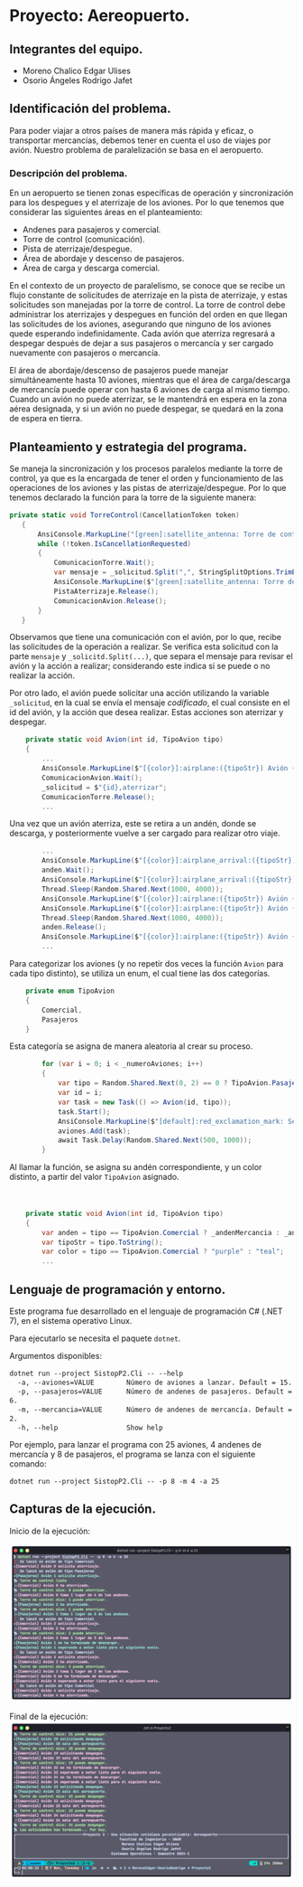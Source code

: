 # Proyecto: Aereopuerto.

## Integrantes del equipo.
- Moreno Chalico Edgar Ulises
- Osorio Ángeles Rodrigo Jafet

## Identificación del problema.

Para poder viajar a otros países de manera más rápida y eficaz, o transportar mercancías, debemos tener en cuenta el uso de viajes por avión. Nuestro problema de paralelización se basa en el aeropuerto. 

### Descripción del problema.

En un aeropuerto se tienen zonas específicas de operación y sincronización para los despegues y el aterrizaje de los aviones. Por lo que tenemos que considerar las siguientes áreas en el planteamiento: 

- Andenes para pasajeros y comercial. 
- Torre de control (comunicación).
- Pista de aterrizaje/despegue. 
- Área de abordaje y descenso de pasajeros.
- Área de carga y descarga comercial.

En el contexto de un proyecto de paralelismo, se conoce que se recibe un flujo constante de solicitudes de aterrizaje en la pista de aterrizaje, y estas solicitudes son manejadas por la torre de control. La torre de control debe administrar los aterrizajes y despegues en función del orden en que llegan las solicitudes de los aviones, asegurando que ninguno de los aviones quede esperando indefinidamente. Cada avión que aterriza regresará a despegar después de dejar a sus pasajeros o mercancía y ser cargado nuevamente con pasajeros o mercancía.

El área de abordaje/descenso de pasajeros puede manejar simultáneamente hasta 10 aviones, mientras que el área de carga/descarga de mercancía puede operar con hasta 6 aviones de carga al mismo tiempo. Cuando un avión no puede aterrizar, se le mantendrá en espera en la zona aérea designada, y si un avión no puede despegar, se quedará en la zona de espera en tierra.

## Planteamiento y estrategia del programa.

Se maneja la sincronización y los procesos paralelos mediante la torre de control, ya que es la encargada de tener el orden y funcionamiento de las operaciones de los aviones y las pistas de aterrizaje/despegue. Por lo que tenemos declarado la función para la torre de la siguiente manera: 

 ```csharp
private static void TorreControl(CancellationToken token)
    {
        AnsiConsole.MarkupLine("[green]:satellite_antenna: Torre de control lista[/]");
        while (!token.IsCancellationRequested)
        {
            ComunicacionTorre.Wait();
            var mensaje = _solicitud.Split(",", StringSplitOptions.TrimEntries);
            AnsiConsole.MarkupLine($"[green]:satellite_antenna: Torre de control dice: {mensaje[0]} puede {mensaje[1]}.[/]");
            PistaAterrizaje.Release();
            ComunicacionAvion.Release();
        }
    }
  ```
Observamos que tiene una comunicación con el avión, por lo que, recibe las solicitudes de la operación a realizar. Se verifica esta solicitud con la parte `mensaje` y `_solicitd.Split(...)`, que separa el mensaje para revisar el avión y la acción a realizar; considerando este indica si se puede o no realizar la acción. 


Por otro lado, el avión puede solicitar una acción utilizando la variable `_solicitud`, en la cual se envía el mensaje _codificado_, el cual consiste en el id del avión, y la acción que desea realizar.
Estas acciones son aterrizar y despegar.
```csharp
    private static void Avion(int id, TipoAvion tipo)
    {
        ...
        AnsiConsole.MarkupLine($"[{color}]:airplane:({tipoStr}) Avión {id} solicita aterrizaje.[/]");
        ComunicacionAvion.Wait();
        _solicitud = $"{id},aterrizar";
        ComunicacionTorre.Release();
        ...
```

Una vez que un avión aterriza, este se retira a un andén, donde se descarga, y posteriormente vuelve a ser cargado para realizar otro viaje.

```csharp
        ...
        AnsiConsole.MarkupLine($"[{color}]:airplane_arrival:({tipoStr}) Avión {id} ha aterrizado.[/]");
        anden.Wait();
        AnsiConsole.MarkupLine($"[{color}]:airplane_arrival:({tipoStr}) Avión {id} toma 1 lugar de {anden.CurrentCount + 1} de los andenes.[/]");
        Thread.Sleep(Random.Shared.Next(1000, 4000));
        AnsiConsole.MarkupLine($"[{color}]:airplane:({tipoStr}) Avión {id} se ha terminado de descargar.[/]");
        AnsiConsole.MarkupLine($"[{color}]:airplane:({tipoStr}) Avión {id} esperando a estar listo para el siguiente vuelo[/].");
        Thread.Sleep(Random.Shared.Next(1000, 4000));
        anden.Release();
        AnsiConsole.MarkupLine($"[{color}]:airplane:({tipoStr}) Avión {id} solicitando despegue.[/]");
        ...
```

Para categorizar los aviones (y no repetir dos veces la función `Avion` para cada tipo distinto), se utiliza un enum, el cual tiene las dos categorías.

```csharp
    private enum TipoAvion
    {
        Comercial,
        Pasajeros
    }
```

Esta categoría se asigna de manera aleatoria al crear su proceso.

```csharp
        for (var i = 0; i < _numeroAviones; i++)
        {
            var tipo = Random.Shared.Next(0, 2) == 0 ? TipoAvion.Pasajeros : TipoAvion.Comercial;
            var id = i;
            var task = new Task(() => Avion(id, tipo));
            task.Start();
            AnsiConsole.MarkupLine($"[default]:red_exclamation_mark: Se lanzó un avión de tipo {tipo.ToString()}[/]");
            aviones.Add(task);
            await Task.Delay(Random.Shared.Next(500, 1000));
        }
```

Al llamar la función, se asigna su andén correspondiente, y un color distinto, a partir del valor `TipoAvion` asignado.

```csharp

    
    private static void Avion(int id, TipoAvion tipo)
    {
        var anden = tipo == TipoAvion.Comercial ? _andenMercancia : _andenPasajeros;
        var tipoStr = tipo.ToString();
        var color = tipo == TipoAvion.Comercial ? "purple" : "teal";
        ...
```


## Lenguaje de programación y entorno.

Este programa fue desarrollado en el lenguaje de programación C# (.NET 7), en el sistema operativo Linux.

Para ejecutarlo se necesita el paquete `dotnet`.

Argumentos disponibles:
```
dotnet run --project SistopP2.Cli -- --help
  -a, --aviones=VALUE        Número de aviones a lanzar. Default = 15.
  -p, --pasajeros=VALUE      Número de andenes de pasajeros. Default = 6.
  -m, --mercancia=VALUE      Número de andenes de mercancía. Default = 2.
  -h, --help                 Show help
```

Por ejemplo, para lanzar el programa con 25 aviones, 4 andenes de mercancía y 8 de pasajeros, el programa se lanza con el siguiente comando:

```
dotnet run --project SistopP2.Cli -- -p 8 -m 4 -a 25
```

## Capturas de la ejecución.

Inicio de la ejecución:

![](./img/Inicio.png)

Final de la ejecución:
![](./img/Fin.png)